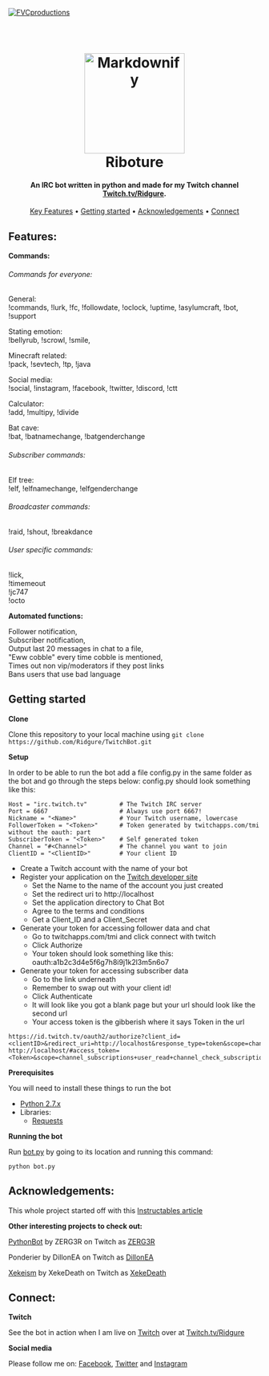 <a href="http://www.twitch.tv/ridgure"><img src="https://pbs.twimg.com/profile_banners/4144666635/1497981943/1500x500" title="FVCproductions" alt="FVCproductions"></a>

<h1 align="center">
  <br>
  <a href="http://www.twitch.tv/ridgure"><img src="https://pbs.twimg.com/profile_images/965416492924891136/N-EvLzcd_400x400.jpg" alt="Markdownify" width="200"></a>
  <br>
  Riboture
  <br>
</h1>

<h4 align="center">An IRC bot written in python and made for my Twitch channel <a href="https://twitch.tv/ridgure" target="_blank">Twitch.tv/Ridgure</a>.</h4>

<p align="center">
  <a href="#key-features">Key Features</a> •
  <a href="#getting-started">Getting started</a> •
  <a href="#acknowledgements">Acknowledgements</a> •
  <a href="#connect">Connect</a>
</p>

## Features:

**Commands:**

###### Commands for everyone:

General:<br>
!commands,
!lurk,
!fc,
!followdate,
!oclock,
!uptime,
!asylumcraft,
!bot,
!support

Stating emotion:<br>
!bellyrub,
!scrowl,
!smile,

Minecraft related:<br>
!pack,
!sevtech,
!tp,
!java

Social media:<br>
!social,
!instagram,
!facebook,
!twitter,
!discord,
!ctt

Calculator:<br>
!add,
!multipy,
!divide

Bat cave:<br>
!bat,
!batnamechange,
!batgenderchange

###### Subscriber commands:
Elf tree:<br>
!elf,
!elfnamechange,
!elfgenderchange

###### Broadcaster commands:
!raid,
!shout,
!breakdance

###### User specific commands:
!lick,<br>
!timemeout<br>
!jc747<br>
!octo

**Automated functions:**

Follower notification,<br>
Subscriber notification,<br>
Output last 20 messages in chat to a file,<br>
"Eww cobble" every time cobble is mentioned,<br>
Times out non vip/moderators if they post links<br>
Bans users that use bad language

## Getting started

**Clone**

Clone this repository to your local machine using 
```git clone https://github.com/Ridgure/TwitchBot.git```

**Setup**

In order to be able to run the bot add a file config.py in the same folder as the bot and go through the steps below:
config.py should look something like this:

```
Host = "irc.twitch.tv"         # The Twitch IRC server
Port = 6667                    # Always use port 6667!
Nickname = "<Name>"            # Your Twitch username, lowercase
FollowerToken = "<Token>"      # Token generated by twitchapps.com/tmi without the oauth: part
SubscriberToken = "<Token>"    # Self generated token
Channel = "#<Channel>"         # The channel you want to join
ClientID = "<ClientID>"        # Your client ID
```

- Create a Twitch account with the name of your bot
- Register your application on the [Twitch developer site](https://glass.twitch.tv/login)
  - Set the Name to the name of the account you just created
  - Set the redirect uri to http://localhost
  - Set the application directory to Chat Bot
  - Agree to the terms and conditions
  - Get a Client_ID and a Client_Secret
- Generate your token for accessing follower data and chat
  - Go to twitchapps.com/tmi and click connect with twitch
  - Click Authorize
  - Your token should look something like this: oauth:a1b2c3d4e5f6g7h8i9j1k2l3m5n6o7
- Generate your token for accessing subscriber data
  - Go to the link underneath 
  - Remember to swap out <clientID> with your client id!
  - Click Authenticate
  - It will look like you got a blank page but your url should look like the second url
  - Your access token is the gibberish where it says Token in the url 
```
https://id.twitch.tv/oauth2/authorize?client_id=<clientID>&redirect_uri=http://localhost&response_type=token&scope=channel_subscriptions+user_read+channel_check_subscription+chat_login
http://localhost/#access_token=<Token>&scope=channel_subscriptions+user_read+channel_check_subscription+chat_login&token_type=bearer
```

**Prerequisites**

You will need to install these things to run the bot

- [Python 2.7.x](https://www.python.org/downloads/)
- Libraries:
  - [Requests](http://docs.python-requests.org/en/master/user/install/)
  
**Running the bot**

Run [bot.py](docs/bot.py) by going to its location and running this command:

```
python bot.py
```

## Acknowledgements:

This whole project started off with this [Instructables article](https://www.instructables.com/id/Twitchtv-Moderator-Bot/)

**Other interesting projects to check out:**

[PythonBot](https://github.com/ZERG3R/PythonBot) by ZERG3R on Twitch as [ZERG3R](https//:twitch.tv/ZERG3R)

Ponderier by DillonEA on Twitch as [DillonEA](https//:twitch.tv/DillonEA)

[Xekeism](https://www.xekeland.com/) by XekeDeath on Twitch as [XekeDeath](https//:twitch.tv/DillonEA)

## Connect:

**Twitch**

See the bot in action when I am live on [Twitch](https://twitch.tv/ridgure) over at [Twitch.tv/Ridgure](https://twitch.tv/ridgure)

**Social media**

Please follow me on:
[Facebook](https://www.Facebook.com/ridgure), 
[Twitter](https://www.Twitter.com/ridgure) and
[Instagram](https://www.Instagram.com/rigidstructure)